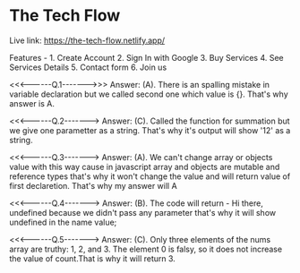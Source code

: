 # The Tech Flow

Live link: https://the-tech-flow.netlify.app/

Features -
    1. Create Account 
    2. Sign In with Google
    3. Buy Services
    4. See Services Details
    5. Contact form
    6. Join us




<<<------Q.1------->>>
Answer: (A). There is an spalling mistake in variable declaration but we called second one which value is {}. That's why answer is A.


<<<------Q.2------->
Answer: (C). Called the function for summation but we give one parametter as a string. That's why it's output will show '12' as a string. 


<<<------Q.3------->
Answer: (A). We can't change array or objects value with this way cause in javascript array and objects are mutable and reference types that's why it won't change the value and will return value of first declaretion. That's why my answer will A


<<<------Q.4------->
Answer: (B). The code will return - Hi there, undefined because we didn't pass any parameter that's why it will show undefined in the name value; 


<<<------Q.5------->
Answer: (C). Only three elements of the nums array are truthy: 1, 2, and 3. The element 0 is falsy, so it does not increase the value of count.That is why it will return 3.